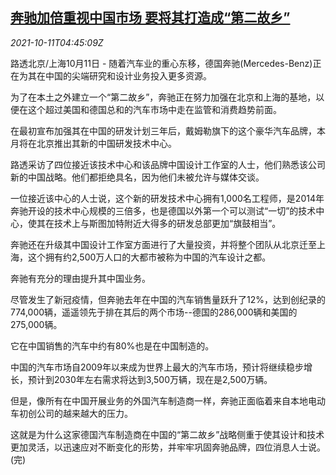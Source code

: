<!--1633928463000-->
[奔驰加倍重视中国市场 要将其打造成“第二故乡”](https://cn.reuters.com/article/benz-china-market-plan-1011-idCNKBS2H10AV)
------

<div><i>2021-10-11T04:45:09Z</i></div><p>路透北京/上海10月11日 - 随着汽车业的重心东移，德国奔驰(Mercedes-Benz)正在为其在中国的尖端研究和设计业务投入更多资源。</p><p>为了在本土之外建立一个“第二故乡”，奔驰正在努力加强在北京和上海的基地，以便在这个超过美国和德国总和的汽车市场中走在监管和消费趋势前面。</p><p>在最初宣布加强其在中国的研发计划三年后，戴姆勒旗下的这个豪华汽车品牌，本月将在北京推出其新的中国研发技术中心。</p><p>路透采访了四位接近该技术中心和该品牌中国设计工作室的人士，他们熟悉该公司新的中国战略。他们都拒绝具名，因为他们未被允许与媒体交谈。</p><p>一位接近该中心的人士说，这个新的研发技术中心拥有1,000名工程师，是2014年奔驰开设的技术中心规模的三倍多，也是德国以外第一个可以测试“一切”的技术中心，使其在技术上与斯图加特附近大得多的研发总部更加“旗鼓相当”。</p><p>奔驰还在升级其中国设计工作室方面进行了大量投资，并将整个团队从北京迁至上海，这个拥有约2,500万人口的大都市被称为中国的汽车设计之都。</p><p>奔驰有充分的理由提升其中国业务。</p><p>尽管发生了新冠疫情，但奔驰去年在中国的汽车销售量跃升了12%，达到创纪录的774,000辆，遥遥领先于排在其后的两个市场--德国的286,000辆和美国的275,000辆。</p><p>它在中国销售的汽车中约有80%也是在中国制造的。</p><p>中国的汽车市场自2009年以来成为世界上最大的汽车市场，预计将继续稳步增长，预计到2030年左右需求将达到3,500万辆，现在是2,500万辆。</p><p>但是，像所有在中国开展业务的外国汽车制造商一样，奔驰正面临着来自本地电动车初创公司的越来越大的压力。</p><p>这就是为什么这家德国汽车制造商在中国的“第二故乡”战略侧重于使其设计和技术更加灵活，以迅速应对不断变化的形势，并牢牢巩固奔驰品牌，四位消息人士说。(完)</p>
